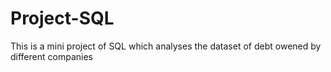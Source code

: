 # Project-SQL
This is a mini project of SQL which analyses the dataset of debt owened by different companies 
